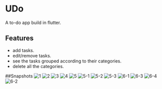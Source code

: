 # UDo
A to-do app build in flutter.

## Features

- add tasks.
- edit/remove tasks.
- see the tasks grouped according to their categories.
- delete all the categories.

##Snapshots
![1](https://user-images.githubusercontent.com/47468438/83323340-c3549980-a27b-11ea-95f5-fd37ceea7699.jpeg=250x250)
![2](https://user-images.githubusercontent.com/47468438/83323363-e5e6b280-a27b-11ea-8744-6b15a7138430.jpeg=250x250)
![3](https://user-images.githubusercontent.com/47468438/83323365-e97a3980-a27b-11ea-8fd0-5da927331111.jpeg=250x250)
![4](https://user-images.githubusercontent.com/47468438/83323366-ebdc9380-a27b-11ea-92de-a7e34a332331.jpeg=250x250)
![5](https://user-images.githubusercontent.com/47468438/83323367-ed0dc080-a27b-11ea-8289-13a3dc0c9106.jpeg=250x250)
![5-1](https://user-images.githubusercontent.com/47468438/83323368-ef701a80-a27b-11ea-9f0d-004770ebb61a.jpeg=250x250)
![5-2](https://user-images.githubusercontent.com/47468438/83323369-f303a180-a27b-11ea-9aac-2446f354cc8d.jpeg=250x250)
![5-3](https://user-images.githubusercontent.com/47468438/83323371-f565fb80-a27b-11ea-9804-998a376af0bf.jpeg=250x250)
![6-1](https://user-images.githubusercontent.com/47468438/83323372-f860ec00-a27b-11ea-85cf-a94de047f753.jpeg=250x250)
![6-3](https://user-images.githubusercontent.com/47468438/83323375-fb5bdc80-a27b-11ea-8115-478e1c91eaac.jpeg=250x250)
![6-4](https://user-images.githubusercontent.com/47468438/83323376-fe56cd00-a27b-11ea-94e1-f0b243072edb.jpeg=250x250)
![6-2](https://user-images.githubusercontent.com/47468438/83323380-03b41780-a27c-11ea-9f81-e605da7d5729.jpeg=250x250)


